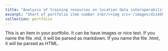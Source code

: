 ```yaml
---
title: "Analysis of training resources on location data interoperability (2023)"
excerpt: "Short of portfolio item number 1<br/><img src='/images/dis4SME.png'>"
collection: portfolio
---
```


This is an item in your portfolio. It can be have images or nice text. If you name the file .md, it will be parsed as markdown. If you name the file .html, it will be parsed as HTML. 

